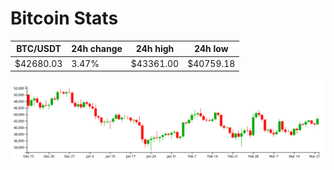 # Bitcoin Stats

BTC/USDT|24h change|24h high|24h low|
|---|---|---|---|
|$42680.03|3.47%|$43361.00|$40759.18|

<img src="./chart.svg">
